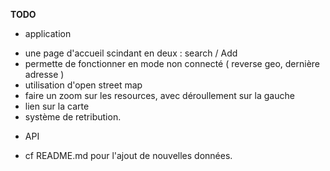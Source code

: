 **TODO**

* application 

- une page d'accueil scindant en deux : search / Add
- permette de fonctionner en mode non connecté ( reverse geo, dernière adresse )
- utilisation d'open street map 
- faire un zoom sur les resources, avec déroullement sur la gauche
- lien sur la carte
- système de retribution.


* API 
- cf README.md pour l'ajout de nouvelles données.

